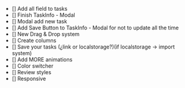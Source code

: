 - [] Add all field to tasks
- [] Finish TaskInfo - Modal
- [] Modal add new task
- [] Add Save Button to TaskInfo - Modal for not to update all the time
- [] New Drag & Drop system
- [] Create columns
- [] Save your tasks (¿link or localstorage?)(if localstorage -> import system)
- [] Add MORE animations
- [] Color switcher
- [] Review styles
- [] Responsive